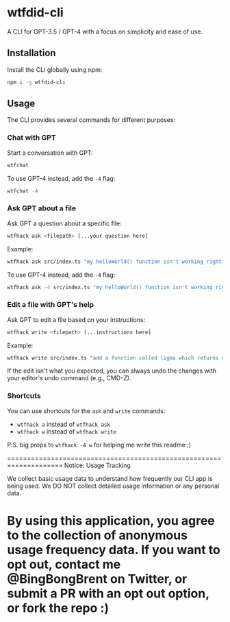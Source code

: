 # wtfdid-cli

A CLI for GPT-3.5 / GPT-4 with a focus on simplicity and ease of use.

## Installation

Install the CLI globally using npm: 

```bash
npm i -g wtfdid-cli
```

## Usage

The CLI provides several commands for different purposes:

### Chat with GPT

Start a conversation with GPT:

```bash
wtfchat
```

To use GPT-4 instead, add the `-4` flag:

```bash
wtfchat -4
```

### Ask GPT about a file

Ask GPT a question about a specific file:

```bash
wtfhack ask <filepath> [...your question here]
```

Example:

```bash
wtfhack ask src/index.ts "my helloWorld() function isn't working right... what should I do?"
```

To use GPT-4 instead, add the `-4` flag:

```bash
wtfhack ask -4 src/index.ts "my helloWorld() function isn't working right... what should I do?"
```

### Edit a file with GPT's help

Ask GPT to edit a file based on your instructions:

```bash
wtfhack write <filepath> [...instructions here]
```

Example:

```bash
wtfhack write src/index.ts "add a function called ligma which returns nuts and balls with 50 percent probability"
```

If the edit isn't what you expected, you can always undo the changes with your editor's undo command (e.g., CMD-Z).

### Shortcuts

You can use shortcuts for the `ask` and `write` commands:

- `wtfhack a` instead of `wtfhack ask`
- `wtfhack w` instead of `wtfhack write`



P.S.
big props to `wtfhack -4 w` for helping me write this readme ;)




====================================================================
Notice: Usage Tracking

We collect basic usage data to understand how frequently our CLI app is being used. We DO NOT collect detailed usage information or any personal data.

By using this application, you agree to the collection of anonymous usage frequency data. If you want to opt out, contact me @BingBongBrent on Twitter, or submit a PR with an opt out option, or fork the repo :)
====================================================================